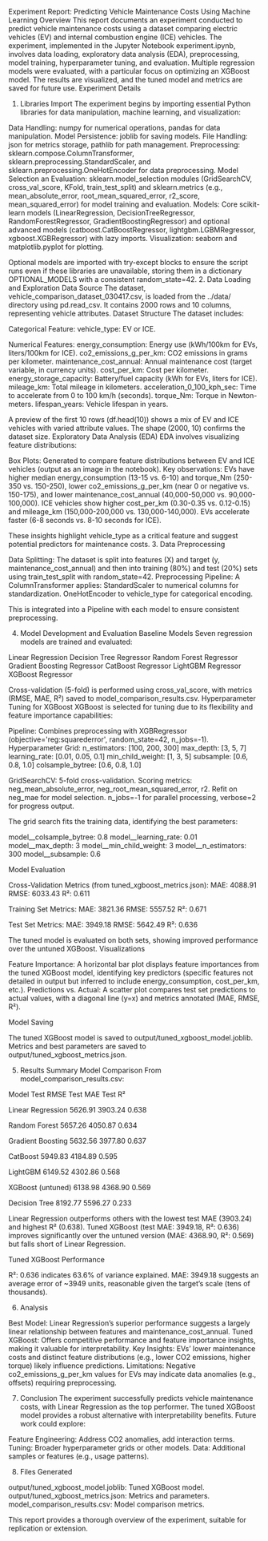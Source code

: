 Experiment Report: Predicting Vehicle Maintenance Costs Using Machine Learning
Overview
This report documents an experiment conducted to predict vehicle maintenance costs using a dataset comparing electric vehicles (EV) and internal combustion engine (ICE) vehicles. The experiment, implemented in the Jupyter Notebook experiment.ipynb, involves data loading, exploratory data analysis (EDA), preprocessing, model training, hyperparameter tuning, and evaluation. Multiple regression models were evaluated, with a particular focus on optimizing an XGBoost model. The results are visualized, and the tuned model and metrics are saved for future use.
Experiment Details
1. Libraries Import
The experiment begins by importing essential Python libraries for data manipulation, machine learning, and visualization:

Data Handling: numpy for numerical operations, pandas for data manipulation.
Model Persistence: joblib for saving models.
File Handling: json for metrics storage, pathlib for path management.
Preprocessing: sklearn.compose.ColumnTransformer, sklearn.preprocessing.StandardScaler, and sklearn.preprocessing.OneHotEncoder for data preprocessing.
Model Selection an  Evaluation: sklearn.model_selection modules (GridSearchCV, cross_val_score, KFold, train_test_split) and sklearn.metrics (e.g., mean_absolute_error, root_mean_squared_error, r2_score, mean_squared_error) for model training and evaluation.
Models: Core scikit-learn models (LinearRegression, DecisionTreeRegressor, RandomForestRegressor, GradientBoostingRegressor) and optional advanced models (catboost.CatBoostRegressor, lightgbm.LGBMRegressor, xgboost.XGBRegressor) with lazy imports.
Visualization: seaborn and matplotlib.pyplot for plotting.

Optional models are imported with try-except blocks to ensure the script runs even if these libraries are unavailable, storing them in a dictionary OPTIONAL_MODELS with a consistent random_state=42.
2. Data Loading and Exploration
Data Source
The dataset, vehicle_comparison_dataset_030417.csv, is loaded from the ../data/ directory using pd.read_csv. It contains 2000 rows and 10 columns, representing vehicle attributes.
Dataset Structure
The dataset includes:

Categorical Feature:
vehicle_type: EV or ICE.


Numerical Features:
energy_consumption: Energy use (kWh/100km for EVs, liters/100km for ICE).
co2_emissions_g_per_km: CO2 emissions in grams per kilometer.
maintenance_cost_annual: Annual maintenance cost (target variable, in currency units).
cost_per_km: Cost per kilometer.
energy_storage_capacity: Battery/fuel capacity (kWh for EVs, liters for ICE).
mileage_km: Total mileage in kilometers.
acceleration_0_100_kph_sec: Time to accelerate from 0 to 100 km/h (seconds).
torque_Nm: Torque in Newton-meters.
lifespan_years: Vehicle lifespan in years.



A preview of the first 10 rows (df.head(10)) shows a mix of EV and ICE vehicles with varied attribute values. The shape (2000, 10) confirms the dataset size.
Exploratory Data Analysis (EDA)
EDA involves visualizing feature distributions:

Box Plots: Generated to compare feature distributions between EV and ICE vehicles (output as an image in the notebook). Key observations:
EVs have higher median energy_consumption (13-15 vs. 6-10) and torque_Nm (250-350 vs. 150-250), lower co2_emissions_g_per_km (near 0 or negative vs. 150-175), and lower maintenance_cost_annual (40,000-50,000 vs. 90,000-100,000).
ICE vehicles show higher cost_per_km (0.30-0.35 vs. 0.12-0.15) and mileage_km (150,000-200,000 vs. 130,000-140,000).
EVs accelerate faster (6-8 seconds vs. 8-10 seconds for ICE).



These insights highlight vehicle_type as a critical feature and suggest potential predictors for maintenance costs.
3. Data Preprocessing

Data Splitting: The dataset is split into features (X) and target (y, maintenance_cost_annual) and then into training (80%) and test (20%) sets using train_test_split with random_state=42.
Preprocessing Pipeline:
A ColumnTransformer applies:
StandardScaler to numerical columns for standardization.
OneHotEncoder to vehicle_type for categorical encoding.


This is integrated into a Pipeline with each model to ensure consistent preprocessing.



4. Model Development and Evaluation
Baseline Models
Seven regression models are trained and evaluated:

Linear Regression
Decision Tree Regressor
Random Forest Regressor
Gradient Boosting Regressor
CatBoost Regressor
LightGBM Regressor
XGBoost Regressor

Cross-validation (5-fold) is performed using cross_val_score, with metrics (RMSE, MAE, R²) saved to model_comparison_results.csv.
Hyperparameter Tuning for XGBoost
XGBoost is selected for tuning due to its flexibility and feature importance capabilities:

Pipeline: Combines preprocessing with XGBRegressor (objective='reg:squarederror', random_state=42, n_jobs=-1).
Hyperparameter Grid:
n_estimators: [100, 200, 300]
max_depth: [3, 5, 7]
learning_rate: [0.01, 0.05, 0.1]
min_child_weight: [1, 3, 5]
subsample: [0.6, 0.8, 1.0]
colsample_bytree: [0.6, 0.8, 1.0]


GridSearchCV:
5-fold cross-validation.
Scoring metrics: neg_mean_absolute_error, neg_root_mean_squared_error, r2.
Refit on neg_mae for model selection.
n_jobs=-1 for parallel processing, verbose=2 for progress output.



The grid search fits the training data, identifying the best parameters:

model__colsample_bytree: 0.8
model__learning_rate: 0.01
model__max_depth: 3
model__min_child_weight: 3
model__n_estimators: 300
model__subsample: 0.6

Model Evaluation

Cross-Validation Metrics (from tuned_xgboost_metrics.json):
MAE: 4088.91
RMSE: 6033.43
R²: 0.611


Training Set Metrics:
MAE: 3821.36
RMSE: 5557.52
R²: 0.671


Test Set Metrics:
MAE: 3949.18
RMSE: 5642.49
R²: 0.636



The tuned model is evaluated on both sets, showing improved performance over the untuned XGBoost.
Visualizations

Feature Importance: A horizontal bar plot displays feature importances from the tuned XGBoost model, identifying key predictors (specific features not detailed in output but inferred to include energy_consumption, cost_per_km, etc.).
Predictions vs. Actual: A scatter plot compares test set predictions to actual values, with a diagonal line (y=x) and metrics annotated (MAE, RMSE, R²).

Model Saving

The tuned XGBoost model is saved to output/tuned_xgboost_model.joblib.
Metrics and best parameters are saved to output/tuned_xgboost_metrics.json.

5. Results Summary
Model Comparison
From model_comparison_results.csv:



Model
Test RMSE
Test MAE
Test R²



Linear Regression
5626.91
3903.24
0.638


Random Forest
5657.26
4050.87
0.634


Gradient Boosting
5632.56
3977.80
0.637


CatBoost
5949.83
4184.89
0.595


LightGBM
6149.52
4302.86
0.568


XGBoost (untuned)
6138.98
4368.90
0.569


Decision Tree
8192.77
5596.27
0.233



Linear Regression outperforms others with the lowest test MAE (3903.24) and highest R² (0.638).
Tuned XGBoost (test MAE: 3949.18, R²: 0.636) improves significantly over the untuned version (MAE: 4368.90, R²: 0.569) but falls short of Linear Regression.

Tuned XGBoost Performance

R²: 0.636 indicates 63.6% of variance explained.
MAE: 3949.18 suggests an average error of ~3949 units, reasonable given the target’s scale (tens of thousands).

6. Analysis

Best Model: Linear Regression’s superior performance suggests a largely linear relationship between features and maintenance_cost_annual.
Tuned XGBoost: Offers competitive performance and feature importance insights, making it valuable for interpretability.
Key Insights: EVs’ lower maintenance costs and distinct feature distributions (e.g., lower CO2 emissions, higher torque) likely influence predictions.
Limitations: Negative co2_emissions_g_per_km values for EVs may indicate data anomalies (e.g., offsets) requiring preprocessing.

7. Conclusion
The experiment successfully predicts vehicle maintenance costs, with Linear Regression as the top performer. The tuned XGBoost model provides a robust alternative with interpretability benefits. Future work could explore:

Feature Engineering: Address CO2 anomalies, add interaction terms.
Tuning: Broader hyperparameter grids or other models.
Data: Additional samples or features (e.g., usage patterns).

8. Files Generated

output/tuned_xgboost_model.joblib: Tuned XGBoost model.
output/tuned_xgboost_metrics.json: Metrics and parameters.
model_comparison_results.csv: Model comparison metrics.

This report provides a thorough overview of the experiment, suitable for replication or extension.
